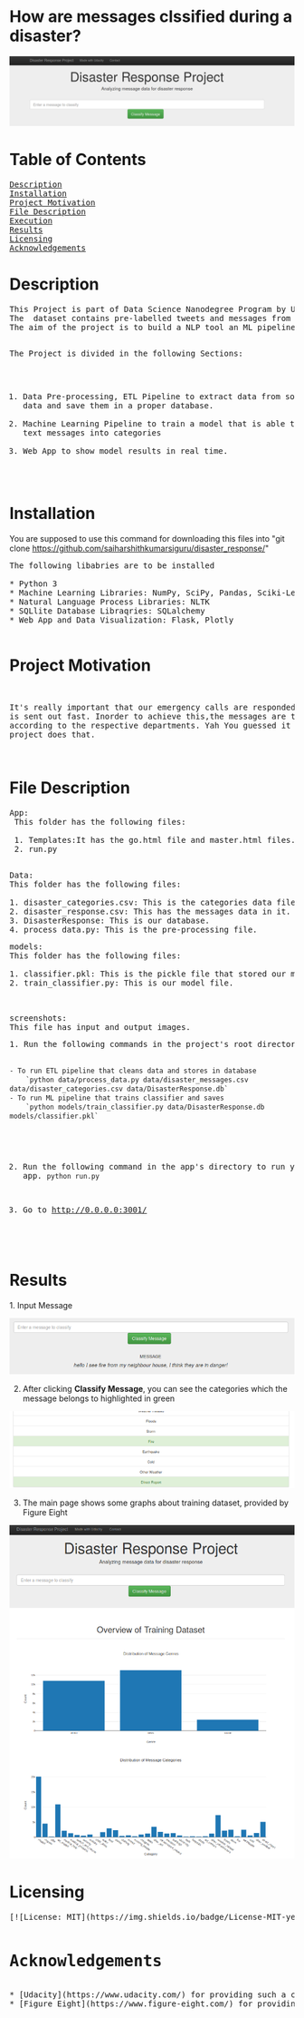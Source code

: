 <html>
<h1>How are messages clssified during a disaster?</h1>

![Intro Pic](screenshots/intro.png)


<h1>Table of Contents</h1>
<pre>
<a href="#Description">Description</a> 	
<a href="#Installation">Installation</a>
<a href="#Project Motivation">Project Motivation</a>
<a href="#File Description">File Description</a>
<a href="#Execution">Execution</a>
<a href="#Results">Results</a>
<a href="#Licensing">Licensing</a>
<a href="Acknowledgements">Acknowledgements</a>
</pre>
<div id="Description">
<h1>Description</h1>
<pre>
This Project is part of Data Science Nanodegree Program by Udacity in collaboration with Figure Eight.
The  dataset contains pre-labelled tweets and messages from real-life disaster. 
The aim of the project is to build a NLP tool an ML pipeline  that categorize messages and displays in the web app.

The Project is divided in the following Sections:

1. Data Pre-processing, ETL Pipeline to extract data from source, clean data and save them in a proper database. 
2. Machine Learning Pipeline to train a model that is able to classify text messages into categories
3. Web App to show model results in real time. 
	


</pre>
	
</div>
<div id="Installation">

<h1>Installation</h1>

You are supposed to use this command for downloading this files into 
"git clone https://github.com/saiharshithkumarsiguru/disaster_response/"  
<pre>
The following libabries are to be installed

* Python 3
* Machine Learning Libraries: NumPy, SciPy, Pandas, Sciki-Learn
* Natural Language Process Libraries: NLTK
* SQLlite Database Libraqries: SQLalchemy
* Web App and Data Visualization: Flask, Plotly

</pre>
</div>

<div id="Project Motivation">

<h1>Project Motivation</h1>
<pre>

It's really important that our emergency calls are responded and help is sent out fast.
Inorder to achieve this,the messages are to be devided according to the respective departments.
Yah You guessed it right!This project does that.    

</pre>
</div>




<div id="File Description">
<h1>File Description</h1>

<pre>
App:
 This folder has the following files:

 1. Templates:It has the go.html file and master.html files.
 2. run.py

</pre>
<pre>
Data:
This folder has the following files:

1. disaster_categories.csv: This is the categories data file.
2. disaster_response.csv: This has the messages data in it.
3. DisasterResponse: This is our database.
4. process_data.py: This is the pre-processing file.  	
</pre>
<pre>
models:
This folder has the following files:

1. classifier.pkl: This is the pickle file that stored our model.
2. train_classifier.py: This is our model file.


</pre>
<pre>
screenshots:
This file has input and output images.	
</pre>
</div>

<div id="Execution">
<pre>
1. Run the following commands in the project's root directory to set up your database and model.

    - To run ETL pipeline that cleans data and stores in database
        `python data/process_data.py data/disaster_messages.csv data/disaster_categories.csv data/DisasterResponse.db`
    - To run ML pipeline that trains classifier and saves
        `python models/train_classifier.py data/DisasterResponse.db models/classifier.pkl`

2. Run the following command in the app's directory to run your web app.
    `python run.py`

3. Go to http://0.0.0.0:3001/

</pre>
</div>
<div id="Results">
<h1>Results</h1>
1. Input Message

![Sample Input](screenshots/sample_input.png)

2. After clicking **Classify Message**, you can see the categories which the message belongs to highlighted in green

![Sample Output](screenshots/sample_output.png)

3. The main page shows some graphs about training dataset, provided by Figure Eight

![Main Page](screenshots/main_page.png)






</div>
<div id="Licensing">
<h1>Licensing</h1>
<pre>
[![License: MIT](https://img.shields.io/badge/License-MIT-yellow.svg)](https://opensource.org/licenses/MIT)
</pre>
</div>
<div id="Acknowledgements">
<pre>
<h1>Acknowledgements</h1>
* [Udacity](https://www.udacity.com/) for providing such a complete Data Science Nanodegree Program
* [Figure Eight](https://www.figure-eight.com/) for providing messages dataset to train my model
</pre>
</div>



 </html>